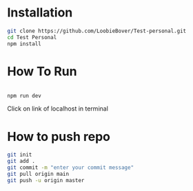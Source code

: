 
# Installation

```bash
git clone https://github.com/LoobieBover/Test-personal.git
cd Test Personal
npm install
```
# How To Run

```bash

npm run dev
```
Click on link of localhost in terminal

# How to push repo

```bash
git init
git add .
git commit -m "enter your commit message"
git pull origin main
git push -u origin master
```

